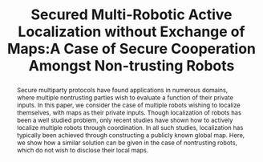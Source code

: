 ---
layout: project-page-new
title: "Secured Multi-Robotic Active Localization without Exchange of Maps:A Case of Secure Cooperation Amongst Non-trusting Robots"
authors:
  - name: Sarat C Addepalli
    sup: #
  - name: Piyush Bansal
    sup: #
  - name: Kannan Srinathan
    sup: #
  - name: K. Madhava Krishna
    sup: #
affiliations:
  - name: IIIT Hyderabad, India
    link: https://robotics.iiit.ac.in
    sup: #
permalink: /publications/2009/Sarat_Secured-Multi-Robotic/
abstract: "Secure multiparty protocols have found applications in
numerous domains, where multiple nontrusting parties wish to evaluate a function of their private inputs. In this paper, we consider the case of multiple robots wishing to localize themselves, with maps as their private inputs. Though localization of robots has been a well studied problem, only recent studies have shown how to actively localize multiple
robots through coordination. In all such studies, localization has typically been achieved through constructing a publicly known global map. Here, we show how a similar solution can be given in the case of nontrusting robots, which do not wish to disclose their local maps."
paper: https://robotics.iiit.ac.in/uploads/Main/Publications/2009_10.pdf
# iframe: https://www.youtube.com/embed/jhjskX4FQwA

---